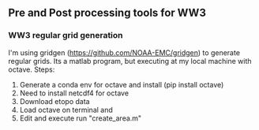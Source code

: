 ## Pre and Post processing tools for WW3

### WW3 regular grid generation 

I'm using gridgen (https://github.com/NOAA-EMC/gridgen) to generate regular grids. Its a matlab program, but executing at my local
machine with octave. Steps:

1) Generate a conda env for octave and install (pip install octave)
2) Need to install netcdf4 for octave
3) Download etopo data 
4) Load octave on terminal and 
5) Edit and execute run "create_area.m"
